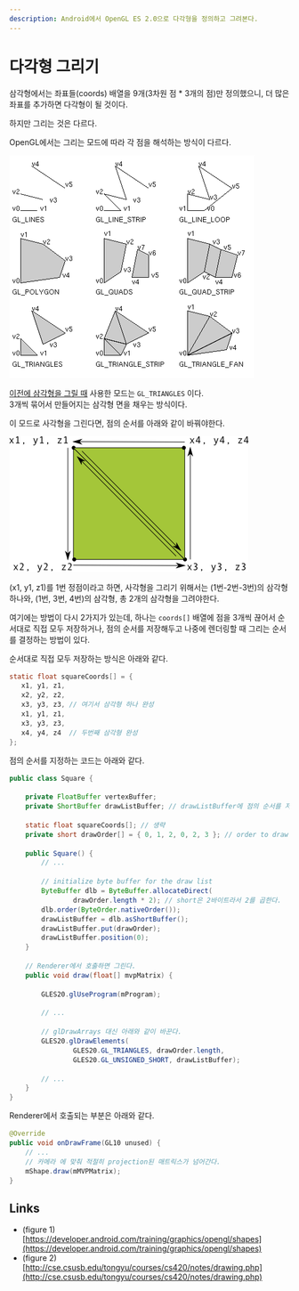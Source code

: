 ```yaml
---
description: Android에서 OpenGL ES 2.0으로 다각형을 정의하고 그려본다.
---
```


# 다각형 그리기

삼각형에서는 좌표들\(coords\) 배열을 9개\(3차원 점 \* 3개의 점\)만 정의했으니,  더 많은 좌표를 추가하면 다각형이 될 것이다.

하지만 그리는 것은 다르다.

OpenGL에서는 그리는 모드에 따라 각 점을 해석하는 방식이 다르다.

![&#xADF8;&#xB9BC; 1. OpenGL Drawing Primitives](../../.gitbook/assets/image%20%287%29.png)

[이전에 삼각형을 그릴 때](draw-triangle.md) 사용한 모드는 `GL_TRIANGLES` 이다.  
3개씩 묶어서 만들어지는 삼각형 면을 채우는 방식이다.

이 모드로 사각형을 그린다면, 점의 순서를 아래와 같이 바꿔야한다.

![&#xADF8;&#xB9BC; 2. &#xB450; &#xAC1C;&#xC758; &#xC0BC;&#xAC01;&#xD615;&#xC744; &#xC0AC;&#xC6A9;&#xD558;&#xC5EC; &#xC0AC;&#xAC01;&#xD615; &#xADF8;&#xB9AC;&#xAE30;](../../.gitbook/assets/image%20%286%29.png)

\(x1, y1, z1\)를 1번 정점이라고 하면, 사각형을 그리기 위해서는 \(1번-2번-3번\)의 삼각형 하나와, \(1번, 3번, 4번\)의 삼각형, 총 2개의 삼각형을 그려야한다.

여기에는 방법이 다시 2가지가 있는데, 하나는 `coords[]` 배열에 점을 3개씩 끊어서 순서대로 직접 모두 저장하거나, 점의 순서를 저장해두고 나중에 렌더링할 때 그리는 순서를 결정하는 방법이 있다.

순서대로 직접 모두 저장하는 방식은 아래와 같다.

```java
static float squareCoords[] = {
   x1, y1, z1,
   x2, y2, z2,
   x3, y3, z3, // 여기서 삼각형 하나 완성
   x1, y1, z1,
   x3, y3, z3,
   x4, y4, z4  // 두번째 삼각형 완성
};
```

점의 순서를 지정하는 코드는 아래와 같다.

```java
public class Square {

    private FloatBuffer vertexBuffer;
    private ShortBuffer drawListBuffer; // drawListBuffer에 점의 순서를 저장한다.
    
    static float squareCoords[]; // 생략
    private short drawOrder[] = { 0, 1, 2, 0, 2, 3 }; // order to draw vertices

    public Square() {
        // ...
        
        // initialize byte buffer for the draw list
        ByteBuffer dlb = ByteBuffer.allocateDirect(
                drawOrder.length * 2); // short은 2바이트라서 2를 곱한다.
        dlb.order(ByteOrder.nativeOrder());
        drawListBuffer = dlb.asShortBuffer();
        drawListBuffer.put(drawOrder);
        drawListBuffer.position(0);
    }
    
    // Renderer에서 호출하면 그린다.
    public void draw(float[] mvpMatrix) {
    
        GLES20.glUseProgram(mProgram);
        
        // ...
        
        // glDrawArrays 대신 아래와 같이 바꾼다.
        GLES20.glDrawElements(
                GLES20.GL_TRIANGLES, drawOrder.length,
                GLES20.GL_UNSIGNED_SHORT, drawListBuffer);
        
        // ...
    }
}
```

Renderer에서 호출되는 부분은 아래와 같다.

```java
@Override
public void onDrawFrame(GL10 unused) {
    // ...
    // 카메라 에 맞춰 적절히 projection된 매트릭스가 넘어간다.
    mShape.draw(mMVPMatrix);
}
```



## Links

* \(figure 1\) [https://developer.android.com/training/graphics/opengl/shapes](https://developer.android.com/training/graphics/opengl/shapes)
* \(figure 2\) [http://cse.csusb.edu/tongyu/courses/cs420/notes/drawing.php](http://cse.csusb.edu/tongyu/courses/cs420/notes/drawing.php)

